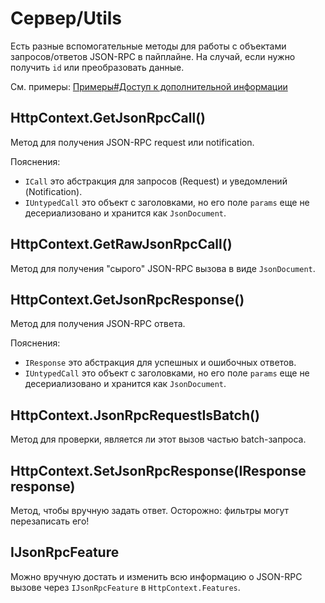 # Сервер/Utils

Есть разные вспомогательные методы для работы с объектами запросов/ответов JSON-RPC в пайплайне.
На случай, если нужно получить `id` или преобразовать данные.

См. примеры: [Примеры#Доступ к дополнительной информации](examples?id=Доступ-к-дополнительной-информации)

## HttpContext.GetJsonRpcCall()

Метод для получения JSON-RPC request или notification.

Пояснения:

* `ICall` это абстракция для запросов (Request) и уведомлений (Notification).
* `IUntypedCall` это объект с заголовками, но его поле `params` еще не десериализовано и хранится как `JsonDocument`.

## HttpContext.GetRawJsonRpcCall()

Метод для получения "сырого" JSON-RPC вызова в виде `JsonDocument`.

## HttpContext.GetJsonRpcResponse()

Метод для получения JSON-RPC ответа.

Пояснения:

* `IResponse` это абстракция для успешных и ошибочных ответов.
* `IUntypedCall` это объект с заголовками, но его поле `params` еще не десериализовано и хранится как `JsonDocument`.

## HttpContext.JsonRpcRequestIsBatch()

Метод для проверки, является ли этот вызов частью batch-запроса.

## HttpContext.SetJsonRpcResponse(IResponse response)

Метод, чтобы вручную задать ответ. Осторожно: фильтры могут перезаписать его!

## IJsonRpcFeature

Можно вручную достать и изменить всю информацию о JSON-RPC вызове через `IJsonRpcFeature` в `HttpContext.Features`.
